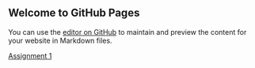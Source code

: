 ## Welcome to GitHub Pages

You can use the [editor on GitHub](https://github.com/Sneko52/MAGD150-Assignments/edit/gh-pages/README.md) to maintain and preview the content for your website in Markdown files.



[Assignment 1](https://github.com/Sneko52/MAGD150-Assignments/blob/gh-pages/Assignment1.pde)
